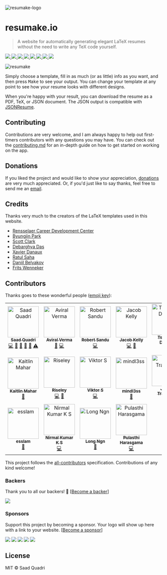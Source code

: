 ![resumake-logo](https://i.imgur.com/Y4JmhrV.png)

# resumake.io
> A website for automatically generating elegant LaTeX resumes without the need to write any TeX code yourself.

<a href="https://github.com/saadq/resumake/stargazers">
    <img src="https://img.shields.io/github/stars/saadq/resumake.svg">
</a>
<a href="https://github.com/saadq/resumake/issues">
    <img src="https://img.shields.io/github/issues/saadq/resumake.io.svg">
</a>
<a href="https://github.com/saadq/resumake/blob/master/license">
  <img src="https://img.shields.io/github/license/saadq/resumake.svg?colorB=000000">
</a>
<a href="https://gitter.im/saadq/resumake">
  <img src="https://badges.gitter.im/saadq/resumake.svg">
</a>  
<a href="https://saythanks.io/to/saadq">
    <img src="https://img.shields.io/badge/say%20thanks-!-1EAEDB.svg">
</a>
<a href="https://opencollective.com/resumake/donate">
  <img src="https://img.shields.io/badge/donate-$-ff69b4.svg?maxAge=2592000">
</a>
<a href="#backers">
  <img src="https://opencollective.com/resumake/backers/badge.svg">
</a>
<a href="#sponsors">
  <img src="https://opencollective.com/resumake/sponsors/badge.svg">
</a>


![resumake](https://i.imgur.com/QUoFVmG.png)

Simply choose a template, fill in as much (or as little) info as you want, and then press <kbd>Make</kbd> to see your output. You can change your template at any point to see how your resume looks with different designs.

When you're happy with your result, you can download the resume as a PDF, TeX, or JSON document. The JSON output is compatible with [JSONResume](https://jsonresume.org).

## Contributing
Contributions are very welcome, and I am always happy to help out first-timers contributors with any questions you may have. You can check out the [contributing.md](./contributing.md) for an in-depth guide on how to get started on working on the app.

## Donations
If you liked the project and would like to show your appreciation, [donations](https://opencollective.com/resumake/donate#) are very much appreciated. Or, if you'd just like to say thanks, feel free to send me an [email](mailto:saad@saadq.com).

## Credits
Thanks very much to the creators of the LaTeX templates used in this website.

* [Rensselaer Career Development Center](https://www.rpi.edu/dept/arc/training/latex/resumes/)
* [Byungjin Park](https://github.com/posquit0)
* [Scott Clark](https://github.com/sc932)
* [Debarghya Das](https://github.com/deedy)
* [Xavier Danaux](https://github.com/xdanaux)
* [Ratul Saha](https://github.com/RatulSaha)
* [Daniil Belyakov](https://github.com/dnl-blkv)
* [Frits Wenneker](https://www.overleaf.com/latex/templates/your-new-cv/xqzhcmqkqrtw)


## Contributors
Thanks goes to these wonderful people ([emoji key](https://github.com/kentcdodds/all-contributors#emoji-key)):

<!-- ALL-CONTRIBUTORS-LIST:START - Do not remove or modify this section -->
<!-- prettier-ignore -->
<table><tr><td align="center"><a href="http://saadq.com"><img src="https://avatars0.githubusercontent.com/u/5678694?v=4" width="100px;" alt="Saad Quadri"/><br /><sub><b>Saad Quadri</b></sub></a><br /><a href="https://github.com/saadq/resumake/commits?author=saadq" title="Code">💻</a> <a href="#design-saadq" title="Design">🎨</a> <a href="https://github.com/saadq/resumake/commits?author=saadq" title="Documentation">📖</a> <a href="#ideas-saadq" title="Ideas, Planning, & Feedback">🤔</a> <a href="https://github.com/saadq/resumake/issues?q=author%3Asaadq" title="Bug reports">🐛</a> <a href="https://github.com/saadq/resumake/commits?author=saadq" title="Tests">⚠️</a></td><td align="center"><a href="https://github.com/avirlrma"><img src="https://avatars1.githubusercontent.com/u/22575238?v=4" width="100px;" alt="Aviral Verma"/><br /><sub><b>Aviral Verma</b></sub></a><br /><a href="https://github.com/saadq/resumake/issues?q=author%3Aavirlrma" title="Bug reports">🐛</a> <a href="https://github.com/saadq/resumake/commits?author=avirlrma" title="Code">💻</a></td><td align="center"><a href="http://robertss.info"><img src="https://avatars3.githubusercontent.com/u/6720438?v=4" width="100px;" alt="Robert Sandu"/><br /><sub><b>Robert Sandu</b></sub></a><br /><a href="https://github.com/saadq/resumake/commits?author=RobertSandu" title="Code">💻</a></td><td align="center"><a href="http://jacobjinkelly.github.io"><img src="https://avatars0.githubusercontent.com/u/16728917?v=4" width="100px;" alt="Jacob Kelly"/><br /><sub><b>Jacob Kelly</b></sub></a><br /><a href="https://github.com/saadq/resumake/commits?author=jacobjinkelly" title="Code">💻</a> <a href="https://github.com/saadq/resumake/issues?q=author%3Ajacobjinkelly" title="Bug reports">🐛</a></td><td align="center"><a href="https://github.com/TsimpDim"><img src="https://avatars0.githubusercontent.com/u/26444315?v=4" width="100px;" alt="Tsimpitas Dimitris"/><br /><sub><b>Tsimpitas Dimitris</b></sub></a><br /><a href="https://github.com/saadq/resumake/commits?author=TsimpDim" title="Code">💻</a></td><td align="center"><a href="https://www.linkedin.com/in/daniilb"><img src="https://avatars3.githubusercontent.com/u/6583731?v=4" width="100px;" alt="Daniil Belyakov"/><br /><sub><b>Daniil Belyakov</b></sub></a><br /><a href="#tool-dnl-blkv" title="Tools">🔧</a> <a href="#ideas-dnl-blkv" title="Ideas, Planning, & Feedback">🤔</a></td><td align="center"><a href="https://github.com/vignesh-sankaran"><img src="https://avatars0.githubusercontent.com/u/4547287?v=4" width="100px;" alt="Vignesh Sankaran"/><br /><sub><b>Vignesh Sankaran</b></sub></a><br /><a href="#ideas-vignesh-sankaran" title="Ideas, Planning, & Feedback">🤔</a></td></tr><tr><td align="center"><a href="https://github.com/kmahar"><img src="https://avatars0.githubusercontent.com/u/5976377?v=4" width="100px;" alt="Kaitlin Mahar"/><br /><sub><b>Kaitlin Mahar</b></sub></a><br /><a href="#ideas-kmahar" title="Ideas, Planning, & Feedback">🤔</a></td><td align="center"><a href="https://github.com/Riseley"><img src="https://avatars1.githubusercontent.com/u/8508355?v=4" width="100px;" alt="Riseley"/><br /><sub><b>Riseley</b></sub></a><br /><a href="https://github.com/saadq/resumake/commits?author=Riseley" title="Code">💻</a> <a href="https://github.com/saadq/resumake/issues?q=author%3ARiseley" title="Bug reports">🐛</a></td><td align="center"><a href="https://github.com/vsoren"><img src="https://avatars0.githubusercontent.com/u/37144243?v=4" width="100px;" alt="Viktor S"/><br /><sub><b>Viktor S</b></sub></a><br /><a href="https://github.com/saadq/resumake/commits?author=vsoren" title="Code">💻</a></td><td align="center"><a href="https://github.com/alokpant"><img src="https://avatars0.githubusercontent.com/u/6135761?v=4" width="100px;" alt="mindl3ss"/><br /><sub><b>mindl3ss</b></sub></a><br /><a href="https://github.com/saadq/resumake/commits?author=alokpant" title="Documentation">📖</a></td><td align="center"><a href="https://github.com/JordanTranchina"><img src="https://avatars1.githubusercontent.com/u/41443492?v=4" width="100px;" alt="Jordan Tranchina"/><br /><sub><b>Jordan Tranchina</b></sub></a><br /><a href="#design-JordanTranchina" title="Design">🎨</a></td><td align="center"><a href="https://github.com/anelook"><img src="https://avatars3.githubusercontent.com/u/4600541?v=4" width="100px;" alt="anelook"/><br /><sub><b>anelook</b></sub></a><br /><a href="https://github.com/saadq/resumake/commits?author=anelook" title="Code">💻</a> <a href="#design-anelook" title="Design">🎨</a></td><td align="center"><a href="http://jessachandler.com"><img src="https://avatars3.githubusercontent.com/u/7316730?v=4" width="100px;" alt="jess"/><br /><sub><b>jess</b></sub></a><br /><a href="#tool-monkeywithacupcake" title="Tools">🔧</a></td></tr><tr><td align="center"><a href="https://esslamcodes.now.sh/"><img src="https://avatars3.githubusercontent.com/u/5328578?v=4" width="100px;" alt="esslam"/><br /><sub><b>esslam</b></sub></a><br /><a href="https://github.com/saadq/resumake/commits?author=Esslamb" title="Documentation">📖</a></td><td align="center"><a href="https://in.linkedin.com/in/ksnirmalkumar"><img src="https://avatars1.githubusercontent.com/u/4947233?v=4" width="100px;" alt="Nirmal Kumar K S"/><br /><sub><b>Nirmal Kumar K S</b></sub></a><br /><a href="https://github.com/saadq/resumake/commits?author=nirmalks" title="Code">💻</a></td><td align="center"><a href="https://medium.com/@longngn"><img src="https://avatars0.githubusercontent.com/u/20140368?v=4" width="100px;" alt="Long Ngn"/><br /><sub><b>Long Ngn</b></sub></a><br /><a href="https://github.com/saadq/resumake/commits?author=longngn" title="Documentation">📖</a></td><td align="center"><a href="https://github.com/pulasthiharasgama"><img src="https://avatars3.githubusercontent.com/u/15902442?v=4" width="100px;" alt="Pulasthi Harasgama"/><br /><sub><b>Pulasthi Harasgama</b></sub></a><br /><a href="https://github.com/saadq/resumake/commits?author=pulasthiharasgama" title="Code">💻</a></td></tr></table>

<!-- ALL-CONTRIBUTORS-LIST:END -->

This project follows the [all-contributors](https://github.com/kentcdodds/all-contributors) specification. Contributions of any kind welcome!

### Backers

Thank you to all our backers! 🙏 [[Become a backer](https://opencollective.com/resumake#backer)]

<a href="https://opencollective.com/resumake#backers" target="_blank"><img src="https://opencollective.com/resumake/backers.svg?width=890"></a>


### Sponsors

Support this project by becoming a sponsor. Your logo will show up here with a link to your website. [[Become a sponsor](https://opencollective.com/resumake#sponsor)]

<a href="https://opencollective.com/resumake/sponsor/0/website" target="_blank"><img src="https://opencollective.com/resumake/sponsor/0/avatar.svg"></a>
<a href="https://opencollective.com/resumake/sponsor/1/website" target="_blank"><img src="https://opencollective.com/resumake/sponsor/1/avatar.svg"></a>
<a href="https://opencollective.com/resumake/sponsor/2/website" target="_blank"><img src="https://opencollective.com/resumake/sponsor/2/avatar.svg"></a>
<a href="https://opencollective.com/resumake/sponsor/3/website" target="_blank"><img src="https://opencollective.com/resumake/sponsor/3/avatar.svg"></a>
<a href="https://opencollective.com/resumake/sponsor/4/website" target="_blank"><img src="https://opencollective.com/resumake/sponsor/4/avatar.svg"></a>


## License
MIT © Saad Quadri
